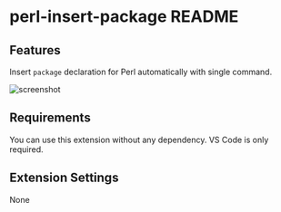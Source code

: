 # perl-insert-package README

## Features

Insert `package` declaration for Perl automatically with single command.

![screenshot](https://i.gyazo.com/32c4dfcf6ec3bf3a39530fa35b6cab66.gif)

## Requirements

You can use this extension without any dependency.
VS Code is only required.

## Extension Settings

None
